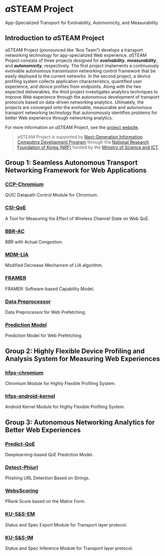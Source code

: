 # *a*STEAM Project
App-Specialized Transport for Evolvability, Autonomicity, and Measurability
## Introduction to *a*STEAM Project
*a*STEAM Project (pronounced like “Ace Team”) develops a transport networking technology for app-specialized Web experience. *a*STEAM Project consists of three projects designed for **_evolvability_**, **_measurability_**, and **_autonomicity_**, respectively. The first project implements a continuously evolvable autonomous transmission networking control framework that be easily deployed to the current networks. In the second project, a device profiling system collects application characteristics, quantified user experience, and device profiles from endpoints. Along with the two expected deliverables, the third project investigates analytics techniques to improve Web experience through the autonomous development of transport protocols based on data-driven networking analytics. Ultimately, the projects are converged onto the evolvable, measurable and autonomous transport networking technology that autonomously identifies problems for better Web experience through networking analytics.

For more information on *a*STEAM Project, see the [project website](https://asteam.korea.ac.kr/).

> *a*STEAM Project is supported by [Next-Generation Information Computing Development Program](http://www.nrf.re.kr/eng/cms/page/main?menu_no=201) through the [National Research Foundation of Korea (NRF)](http://www.nrf.re.kr/) funded by the [Ministry of Science and ICT](https://www.msit.go.kr/).

## Group 1: Seamless Autonomous Transport Networking Framework for Web Applications
### [CCP-Chromium](https://github.com/ku-asteam/ccp-chromium/)
QUIC Datapath Control Module for Chromium.
### [CSI-QoE](https://github.com/ku-asteam/csi-qoe/)
A Tool for Measuring the Effect of Wireless Channel State on Web QoE.
### [BBR-AC](https://github.com/ku-asteam/bbr-ac/)
BBR with Actual Congestion.
### [MDM-LIA](https://github.com/ku-asteam/mdm-lia/)
Modified Decrease Mechanism of LIA algorithm.
### [FRAMER](https://github.com/ku-asteam/miu_memory_integrity_utilities/)
FRAMER: Software-based Capability Model.
### [Data Preprocessor](https://github.com/ku-asteam/proxy-prefetching/dp/)
Data Preprocessor for Web Prefetching.
### [Prediction Model](https://github.com/ku-asteam/proxy-prefetching/pm/)
Prediction Model for Web Prefetching.

## Group 2: Highly Flexible Device Profiling and Analysis System for Measuring Web Experiences
### [hfps-chromium](https://github.com/ku-asteam/hfps-chromium/)
Chromium Module for Highly Flexible Profiling System.
### [hfps-android-kernel](https://github.com/ku-asteam/hfps-android-kernel/)
Android Kernel Module for Highly Flexible Profiling System.

## Group 3: Autonomous Networking Analytics for Better Web Experiences
### [Predict-QoE](https://github.com/ku-asteam/predict-qoe/)
Deeplearning-based QoE Prediction Model.
### [Detect-Phiurl](https://github.com/ku-asteam/detect-phiurl/)
Phishing URL Detection Based on Strings.
### [WebsScoring](https://github.com/ku-asteam/webscoring/)
PRank Score based on the Matrix Form.
### [KU-S&S-EM](https://github.com/ku-asteam/KU-S&S-EM/)
Status and Spec Export Module for Transport layer protocol.
### [KU-S&S-IM](https://github.com/ku-asteam/KU-S&S-IM/)
Status and Spec Inference Module for Transport layer protocol.
